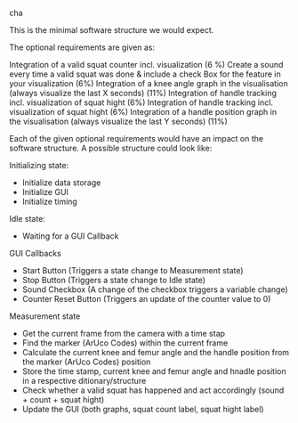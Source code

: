cha

This is the minimal software structure we would expect. 

The optional requirements are given as:

Integration of a valid squat counter incl. visualization (6 %)
Create a sound every time a valid squat was done & include a check Box for the feature in your visualization (6%)
Integration of a knee angle graph in the visualisation (always visualize the last X seconds) (11%)
Integration of handle tracking incl. visualization of squat hight (6%)
Integration of handle tracking incl. visualization of squat hight (6%)
Integration of a handle position graph in the visualisation (always visualize the last Y seconds) (11%)


Each of the given optional requirements would have an impact on the software structure. A possible structure could look like:



Initializing state:
+ Initialize data storage
+ Initialize GUI
+ Initialize timing

Idle state:
+ Waiting for a GUI Callback

GUI Callbacks
+ Start Button (Triggers a state change to Measurement state)
+ Stop Button  (Triggers a state change to Idle state)
+ Sound Checkbox (A change of the checkbox triggers a variable change)
+ Counter Reset Button (Triggers an update of the counter value to 0)

Measurement state
+ Get the current frame from the camera with a time stap
+ Find the marker (ArUco Codes) within the current frame
+ Calculate the current knee and femur angle and the handle position from the marker (ArUco Codes) position
+ Store the time stamp, current knee and femur angle and hnadle position in a respective ditionary/structure
+ Check whether a valid squat has happened and act accordingly (sound + count + squat hight)
+ Update the GUI (both graphs, squat count label, squat hight label)

